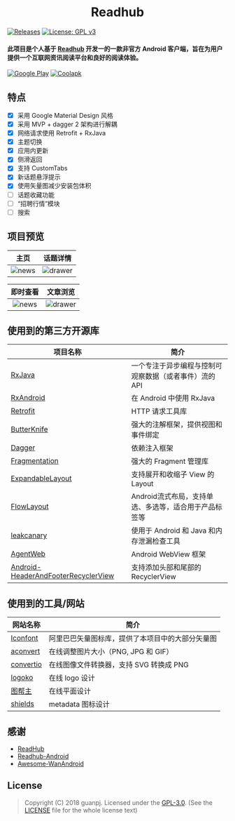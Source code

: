 <h1 align="center">Readhub</h1>

[![Releases](https://img.shields.io/badge/API-21%2B-brightgreen.svg)](https://www.coolapk.com/apk/com.jeez.guanpj.jreadhub)
[![License: GPL v3](https://img.shields.io/badge/License-GPL%20v3-blue.svg)](https://www.gnu.org/licenses/gpl-3.0)

#### 此项目是个人基于 [Readhub](https://readhub.me) 开发一的一款非官方 Android 客户端，旨在为用户提供一个互联网资讯阅读平台和良好的阅读体验。

[![Google Play](https://raw.githubusercontent.com/guanpj/JReadhub/master/img/google_play.png?raw=true)](https://play.google.com/store/apps/details?id=com.jeez.guanpj.jreadhub)
[![Coolapk](https://raw.githubusercontent.com/guanpj/JReadhub/master/img/coolapk.png?raw=true)](https://www.coolapk.com/apk/com.jeez.guanpj.jreadhub)

## 特点

- [x] 采用 Google Material Design 风格
- [x] 采用 MVP + dagger 2 架构进行解耦
- [x] 网络请求使用 Retrofit + RxJava 
- [x] 主题切换
- [x] 应用内更新
- [x] 侧滑返回
- [x] 支持 CustomTabs
- [x] 新话题悬浮提示
- [x] 使用矢量图减少安装包体积
- [ ] 话题收藏功能
- [ ] “招聘行情”模块
- [ ] 搜索

## 项目预览

| 主页 | 话题详情 |
|:-:|:-:|
| ![news](https://raw.githubusercontent.com/guanpj/JReadhub/master/img/main.png?raw=true) | ![drawer](https://raw.githubusercontent.com/guanpj/JReadhub/master/img/topic.png?raw=true) | 

| 即时查看 | 文章浏览 |
|:-:|:-:|
| ![news](https://raw.githubusercontent.com/guanpj/JReadhub/master/img/instant.png?raw=true) | ![drawer](https://raw.githubusercontent.com/guanpj/JReadhub/master/img/article.png?raw=true) | 

## 使用到的第三方开源库

项目名称 | 简介
  -------- | ------
[RxJava](https://github.com/ReactiveX/RxJava) | 一个专注于异步编程与控制可观察数据（或者事件）流的 API
[RxAndroid](https://github.com/ReactiveX/RxAndroid) | 在 Android 中使用 RxJava
[Retrofit](https://github.com/square/retrofit) | HTTP 请求工具库
[ButterKnife](https://github.com/JakeWharton/butterknife) | 强大的注解框架，提供视图和事件绑定
[Dagger](https://github.com/google/dagger) | 依赖注入框架
[Fragmentation](https://github.com/YoKeyword/Fragmentation) | 强大的 Fragment 管理库
[ExpandableLayout](https://github.com/cachapa/ExpandableLayout) | 支持展开和收缩子 View 的 Layout
[FlowLayout](https://github.com/hongyangAndroid/FlowLayout) | Android流式布局，支持单选、多选等，适合用于产品标签等
[leakcanary](https://github.com/hongyangAndroid/FlowLayout) | 使用于 Android 和 Java 和内存泄漏检查工具
[AgentWeb](https://github.com/Justson/AgentWeb) | Android WebView 框架
[Android-HeaderAndFooterRecyclerView](https://github.com/TakWolf/Android-HeaderAndFooterRecyclerView) | 支持添加头部和尾部的 RecyclerView

## 使用到的工具/网站

网站名称 | 简介
  -------- | ------
[Iconfont](http://www.iconfont.cn/) | 阿里巴巴矢量图标库，提供了本项目中的大部分矢量图
[aconvert](https://www.aconvert.com/cn/image/resize/) | 在线调整图片大小（PNG, JPG 和 GIF）
[convertio](https://convertio.co/zh/png-converter/) | 在线图像文件转换器，支持 SVG 转换成 PNG
[logoko](http://www.logoko.com.cn/design) | 在线 logo 设计
[图帮主](http://www.tubangzhu.com/) | 在线平面设计
[shields](https://shields.io/) | metadata 图标设计

## 感谢

- [ReadHub](https://github.com/BryantPang/ReadHub)
- [Readhub-Android](https://github.com/TakWolf/Readhub-Android)
- [Awesome-WanAndroid](https://github.com/JsonChao/Awesome-WanAndroid)

## License
> Copyright (C) 2018 guanpj.
> Licensed under the [GPL-3.0](https://www.gnu.org/licenses/gpl.html).
> (See the [LICENSE](https://github.com/guanpj/JReadhub/blob/master/LICENSE) file for the whole license text)
